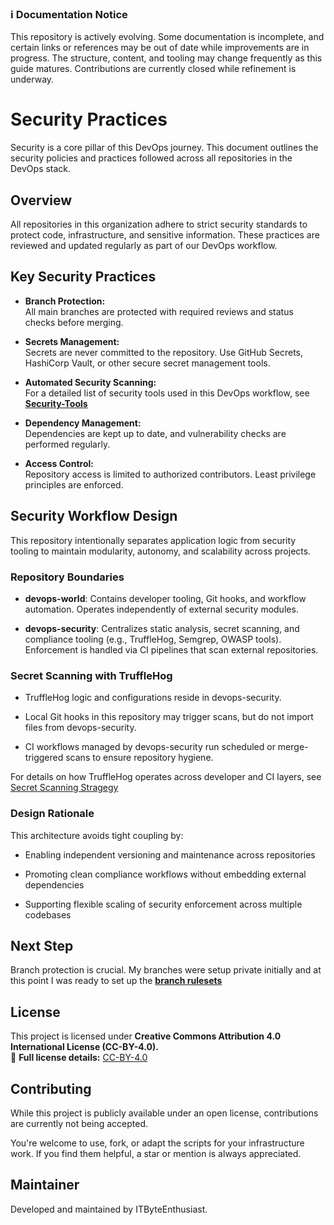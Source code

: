### ℹ️ Documentation Notice
This repository is actively evolving. Some documentation is incomplete, and certain links or references may be out of date while improvements are in progress. The structure, content, and tooling may change frequently as this guide matures. Contributions are currently closed while refinement is underway.

# Security Practices

Security is a core pillar of this DevOps journey. This document outlines the security policies and practices followed across all repositories in the DevOps stack.

## Overview

All repositories in this organization adhere to strict security standards to protect code, infrastructure, and sensitive information. These practices are reviewed and updated regularly as part of our DevOps workflow.

## Key Security Practices

- **Branch Protection:**  
  All main branches are protected with required reviews and status checks before merging.

- **Secrets Management:**  
  Secrets are never committed to the repository. Use GitHub Secrets, HashiCorp Vault, or other secure secret management tools.

- **Automated Security Scanning:**  
  For a detailed list of security tools used in this DevOps workflow, see [**Security-Tools**](https://github.com/ITByteOrg/devops-guide/blob/main/security/security-tools.md)

- **Dependency Management:**  
  Dependencies are kept up to date, and vulnerability checks are performed regularly.

- **Access Control:**  
  Repository access is limited to authorized contributors. Least privilege principles are enforced.

 
## Security Workflow Design
This repository intentionally separates application logic from security tooling to maintain modularity, autonomy, and scalability across projects.

### Repository Boundaries
- **devops-world**: Contains developer tooling, Git hooks, and workflow automation. Operates independently of external security modules.

- **devops-security**: Centralizes static analysis, secret scanning, and compliance tooling (e.g., TruffleHog, Semgrep, OWASP tools). Enforcement is handled via CI pipelines that scan external repositories.

### Secret Scanning with TruffleHog
- TruffleHog logic and configurations reside in devops-security.

- Local Git hooks in this repository may trigger scans, but do not import files from devops-security.

- CI workflows managed by devops-security run scheduled or merge-triggered scans to ensure repository hygiene.

For details on how TruffleHog operates across developer and CI layers, see [Secret Scanning Stragegy](https://github.com/ITByteOrg/devops-guide/blob/main/security/security-tools.md#secret-scanning-strategy-dev-time-vs-ci-time)



### Design Rationale
This architecture avoids tight coupling by:

- Enabling independent versioning and maintenance across repositories

- Promoting clean compliance workflows without embedding external dependencies

- Supporting flexible scaling of security enforcement across multiple codebases
 

## Next Step

Branch protection is crucial. My branches were setup private initially and at this point I was ready to set up the [**branch rulesets**](https://github.com/ITByteOrg/devops-guide/blob/main/policies/branch-rulesets.md)

## License
This project is licensed under **Creative Commons Attribution 4.0 International License (CC-BY-4.0).**  
🔗 **Full license details:** [CC-BY-4.0](https://creativecommons.org/licenses/by/4.0/)

## Contributing

While this project is publicly available under an open license, contributions are currently not being accepted.

You're welcome to use, fork, or adapt the scripts for your infrastructure work. If you find them helpful, a star or mention is always appreciated.

## Maintainer
Developed and maintained by ITByteEnthusiast.